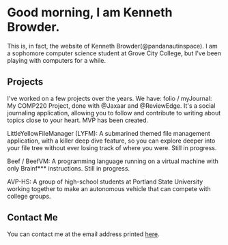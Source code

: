# Good morning, I am Kenneth Browder.
This is, in fact, the website of Kenneth Browder(@pandanautinspace). I am a sophomore computer science student at Grove City College, but I've been playing with computers for a while.

## Projects
I've worked on a few projects over the years. We have:
folio / myJournal: My COMP220 Project, done with @Jaxaar and @ReviewEdge. It's a social journaling application, allowing you to follow and contribute to writing about topics close to your heart. MVP has been created.

LittleYellowFileManager (LYFM): A submarined themed file management application, with a killer deep dive feature, so you can explore deeper into your file tree without ever losing track of where you were. Still in progress.

Beef / BeefVM: A programming language running on a virtual machine with only Brainf*** instructions. Still in progress.

AVP-HS: A group of high-school students at Portland State University working together to make an autonomous vehicle that can compete with college groups.

## Contact Me
You can contact me at the email address printed [here](pandanautinspace.github.io/contact.txt).
